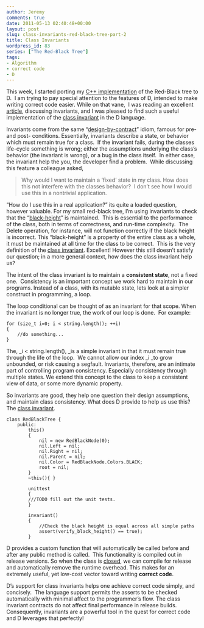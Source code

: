 ```yaml
---
author: Jeremy
comments: true
date: 2011-05-13 02:40:48+00:00
layout: post
slug: class-invariants-red-black-tree-part-2
title: Class Invariants
wordpress_id: 83
series: ["The Red-Black Tree"]
tags:
- Algorithm
- correct code
- D
---
```


This week, I started porting my [C++ implementation](http://www.codestrokes.com/archives/59) of the Red-Black tree to D.  I am trying to pay special attention to the features of D, intended to make writing correct code easier. While on that vane,  I was reading an excellent [article](http://reprog.wordpress.com/2010/04/25/writing-correct-code-part-1-invariants-binary-search-part-4a/), discussing invariants, and I was pleased to find such a useful implementation of the [class invariant](http://www.digitalmars.com/d/2.0/class.html#Invariant) in the D language.

<!--more-->

Invariants come from the same “[design-by-contract](http://en.wikipedia.org/wiki/Design_by_contract)” idiom, famous for pre- and post- conditions. Essentially, invariants describe a state, or behavior which must remain true for a class.  If the invariant fails, during the classes life-cycle something is wrong; either the assumptions underlying the class’s behavior (the invariant is wrong), or a bug in the class itself.  In either case, the invariant help the you, the developer find a problem.  While discussing this feature a colleague asked,


<blockquote>Why would I want to maintain a ‘fixed’ state in my class. How does this not interfere with the classes behavior?  I don’t see how I would use this in a nontrivial application.</blockquote>


“How do I use this in a real application?” its quite a loaded question, however valuable. For my small red-black tree, I’m using invariants to check that the “[black-height](http://en.wikipedia.org/wiki/Red-black_tree#Properties)” is maintained.  This is essential to the performance of the class, both in terms of correctness, and run-time complexity.  The Delete operation, for instance, will not function correctly if the black height is incorrect. This “black-height” is a property of the entire class as a whole, it must be maintained at all time for the class to be correct.  This is the very definition of the [class invariant](http://en.wikipedia.org/wiki/Class_invariant). Excellent! However this still doesn’t satisfy our question; in a more general context, how does the class invariant help us? 

The intent of the class invariant is to maintain a **consistent state**, not a fixed one.  Consistency is an important concept we work hard to maintain in our programs. Instead of a class, with its mutable state, lets look at a simpler construct in programming, a loop. 

The loop conditional can be thought of as an invariant for that scope. When the invariant is no longer true, the work of our loop is done.  For example:

    
    for (size_t i=0; i < string.length(); ++i)
    {
    	//do something...
    }


The, _i < string.length(), _is a simple invariant in that it must remain true through the life of the loop.  We cannot allow our index _i _to grow unbounded, or risk causing a segfault. Invariants, therefore, are an intimate part of controlling program consistency. Especially consistency through multiple states. We extend this concept to the class to keep a consistent view of data, or some more dynamic property.

So invariants are good, they help one question their design assumptions, and maintain class consistency. What does D provide to help us use this? The [class invariant](http://www.digitalmars.com/d/2.0/class.html#Invariant).

    
    class RedBlackTree {
        public:
            this()
            {
                nil = new RedBlackNode(0);
                nil.Left = nil;
                nil.Right = nil;
                nil.Parent = nil;
                nil.Color = RedBlackNode.Colors.BLACK;
                root = nil;
            }
            ~this(){ }
    
            unittest
            {
    		///TODO fill out the unit tests.
            }
    
            invariant()
            {
                //Check the black height is equal across all simple paths
                assert(verify_black_height() == true);
            }


D provides a custom function that will automatically be called before and after any public method is called.  This functionality is compiled out in release versions. So when the class is [closed](http://en.wikipedia.org/wiki/Open/closed_principle), we can compile for release and automatically remove the runtime overhead. This makes for an extremely useful, yet low-cost vector toward writing **correct code**.

D’s support for class invariants helps one achieve correct code simply, and concisely.  The language support permits the asserts to be checked automatically with minimal affect to the programmer’s flow. The class invariant contracts do not affect final performance in release builds. Consequently, invariants are a powerful tool in the quest for correct code and D leverages that perfectly!
